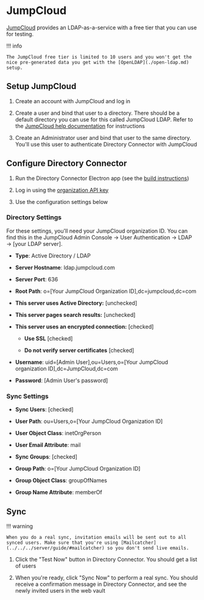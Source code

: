 # JumpCloud

[JumpCloud](https://jumpcloud.com/) provides an LDAP-as-a-service with a free tier that you can use for testing.

!!! info

    The JumpCloud free tier is limited to 10 users and you won't get the nice pre-generated data you get with the [OpenLDAP](./open-ldap.md) setup.

## Setup JumpCloud

1. Create an account with JumpCloud and log in

2. Create a user and bind that user to a directory. There should be a default directory you can use for this called JumpCloud LDAP. Refer to the [JumpCloud help documentation](https://support.jumpcloud.com/support/s/article/using-jumpclouds-ldap-as-a-service1#createuser) for instructions

3. Create an Administrator user and bind that user to the same directory. You'll use this user to authenticate Directory Connector with JumpCloud

## Configure Directory Connector 

1. Run the Directory Connector Electron app (see the [build instructions](./index.md))

2. Log in using the [organization API key](https://bitwarden.com/help/public-api/#authentication)

3. Use the configuration settings below

### Directory Settings

For these settings, you'll need your JumpCloud organization ID. You can find this in the JumpCloud Admin Console → User Authentication → LDAP → [your LDAP server].

  * **Type**: Active Directory / LDAP

  * **Server Hostname**: ldap.jumpcloud.com

  * **Server Port**: 636

  * **Root Path**: o=[Your JumpCloud Organization ID],dc=jumpcloud,dc=com 

  * **This server uses Active Directory:** [unchecked]

  * **This server pages search results:** [unchecked]

  * **This server uses an encrypted connection:** [checked]

    * **Use SSL** [checked]

    * **Do not verify server certificates** [checked]

  * **Username**: uid=[Admin User],ou=Users,o=[Your JumpCloud organization ID],dc=JumpCloud,dc=com

  * **Password**: [Admin User's password]

### Sync Settings

  * **Sync Users**: [checked]

  * **User Path**: ou=Users,o=[Your JumpCloud Organization ID]

  * **User Object Class**: inetOrgPerson

  * **User Email Attribute**: mail

  * **Sync Groups**: [checked]

  * **Group Path**: o=[Your JumpCloud Organization ID]

  * **Group Object Class**: groupOfNames

  * **Group Name Attribute**: memberOf

## Sync

!!! warning

    When you do a real sync, invitation emails will be sent out to all synced users. Make sure that you're using [Mailcatcher](../../../server/guide/#mailcatcher) so you don't send live emails.

1. Click the "Test Now" button in Directory Connector. You should get a list of users

2. When you're ready, click "Sync Now" to perform a real sync. You should receive a confirmation message in Directory Connector, and see the newly invited users in the web vault

